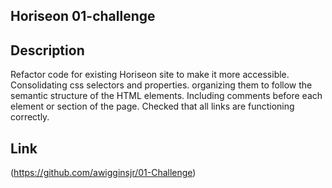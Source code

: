 ﻿## Horiseon 01-challenge

## Description
Refactor code for existing Horiseon site to make it more accessible. Consolidating css selectors and properties. organizing them to follow the semantic structure of the HTML elements. Including comments before each element or section of the page. Checked that all links are functioning correctly.

## Link
(https://github.com/awigginsjr/01-Challenge)
